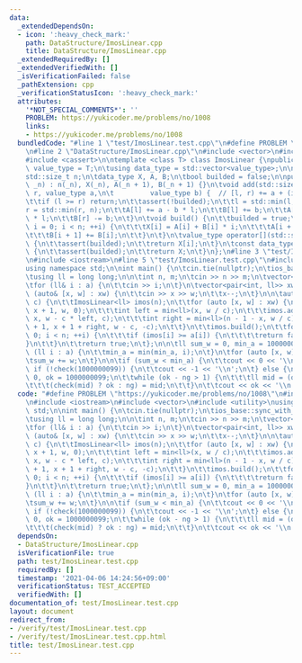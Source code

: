 ```yaml
---
data:
  _extendedDependsOn:
  - icon: ':heavy_check_mark:'
    path: DataStructure/ImosLinear.cpp
    title: DataStructure/ImosLinear.cpp
  _extendedRequiredBy: []
  _extendedVerifiedWith: []
  _isVerificationFailed: false
  _pathExtension: cpp
  _verificationStatusIcon: ':heavy_check_mark:'
  attributes:
    '*NOT_SPECIAL_COMMENTS*': ''
    PROBLEM: https://yukicoder.me/problems/no/1008
    links:
    - https://yukicoder.me/problems/no/1008
  bundledCode: "#line 1 \"test/ImosLinear.test.cpp\"\n#define PROBLEM \"https://yukicoder.me/problems/no/1008\"\
    \n#line 2 \"DataStructure/ImosLinear.cpp\"\n#include <vector>\n#include <algorithm>\n\
    #include <cassert>\n\ntemplate <class T> class ImosLinear {\npublic:\n\tusing\
    \ value_type = T;\n\tusing data_type = std::vector<value_type>;\n\nprivate:\n\t\
    std::size_t n;\n\tdata_type X, A, B;\n\tbool builded = false;\n\npublic:\n\tImosLinear(std::size_t\
    \ _n) : n(_n), X(_n), A(_n + 1), B(_n + 1) {}\n\tvoid add(std::size_t l, std::size_t\
    \ r, value_type a,\n\t         value_type b) {  // [l, r) += a + (i - l) * b\n\
    \t\tif (l >= r) return;\n\t\tassert(!builded);\n\t\tl = std::min(l, n);\n\t\t\
    r = std::min(r, n);\n\t\tA[l] += a - b * l;\n\t\tB[l] += b;\n\t\tA[r] -= a - b\
    \ * l;\n\t\tB[r] -= b;\n\t}\n\tvoid build() {\n\t\tbuilded = true;\n\t\tfor (std::size_t\
    \ i = 0; i < n; ++i) {\n\t\t\tX[i] = A[i] + B[i] * i;\n\t\t\tA[i + 1] += A[i];\n\
    \t\t\tB[i + 1] += B[i];\n\t\t}\n\t}\n\tvalue_type operator[](std::size_t i) const\
    \ {\n\t\tassert(builded);\n\t\treturn X[i];\n\t}\n\tconst data_type& to_a() const\
    \ {\n\t\tassert(builded);\n\t\treturn X;\n\t}\n};\n#line 3 \"test/ImosLinear.test.cpp\"\
    \n#include <iostream>\n#line 5 \"test/ImosLinear.test.cpp\"\n#include <utility>\n\
    using namespace std;\n\nint main() {\n\tcin.tie(nullptr);\n\tios_base::sync_with_stdio(false);\n\
    \tusing ll = long long;\n\n\tint n, m;\n\tcin >> n >> m;\n\tvector<ll> a(n);\n\
    \tfor (ll& i : a) {\n\t\tcin >> i;\n\t}\n\tvector<pair<int, ll>> xw(m);\n\tfor\
    \ (auto& [x, w] : xw) {\n\t\tcin >> x >> w;\n\t\tx--;\n\t}\n\n\tauto check = [&](ll\
    \ c) {\n\t\tImosLinear<ll> imos(n);\n\t\tfor (auto [x, w] : xw) {\n\t\t\timos.add(x,\
    \ x + 1, w, 0);\n\t\t\tint left = min<ll>(x, w / c);\n\t\t\timos.add(x - left,\
    \ x, w - c * left, c);\n\t\t\tint right = min<ll>(n - 1 - x, w / c);\n\t\t\timos.add(x\
    \ + 1, x + 1 + right, w - c, -c);\n\t\t}\n\t\timos.build();\n\t\tfor (int i =\
    \ 0; i < n; ++i) {\n\t\t\tif (imos[i] >= a[i]) {\n\t\t\t\treturn false;\n\t\t\t\
    }\n\t\t}\n\t\treturn true;\n\t};\n\n\tll sum_w = 0, min_a = 10000000000;\n\tfor\
    \ (ll i : a) {\n\t\tmin_a = min(min_a, i);\n\t}\n\tfor (auto [x, w] : xw) {\n\t\
    \tsum_w += w;\n\t}\n\n\tif (sum_w < min_a) {\n\t\tcout << 0 << '\\n';\n\t} else\
    \ if (!check(1000000099)) {\n\t\tcout << -1 << '\\n';\n\t} else {\n\t\tll ng =\
    \ 0, ok = 1000000099;\n\t\twhile (ok - ng > 1) {\n\t\t\tll mid = (ok + ng) / 2;\n\
    \t\t\t(check(mid) ? ok : ng) = mid;\n\t\t}\n\t\tcout << ok << '\\n';\n\t}\n}\n"
  code: "#define PROBLEM \"https://yukicoder.me/problems/no/1008\"\n#include \"./../DataStructure/ImosLinear.cpp\"\
    \n#include <iostream>\n#include <vector>\n#include <utility>\nusing namespace\
    \ std;\n\nint main() {\n\tcin.tie(nullptr);\n\tios_base::sync_with_stdio(false);\n\
    \tusing ll = long long;\n\n\tint n, m;\n\tcin >> n >> m;\n\tvector<ll> a(n);\n\
    \tfor (ll& i : a) {\n\t\tcin >> i;\n\t}\n\tvector<pair<int, ll>> xw(m);\n\tfor\
    \ (auto& [x, w] : xw) {\n\t\tcin >> x >> w;\n\t\tx--;\n\t}\n\n\tauto check = [&](ll\
    \ c) {\n\t\tImosLinear<ll> imos(n);\n\t\tfor (auto [x, w] : xw) {\n\t\t\timos.add(x,\
    \ x + 1, w, 0);\n\t\t\tint left = min<ll>(x, w / c);\n\t\t\timos.add(x - left,\
    \ x, w - c * left, c);\n\t\t\tint right = min<ll>(n - 1 - x, w / c);\n\t\t\timos.add(x\
    \ + 1, x + 1 + right, w - c, -c);\n\t\t}\n\t\timos.build();\n\t\tfor (int i =\
    \ 0; i < n; ++i) {\n\t\t\tif (imos[i] >= a[i]) {\n\t\t\t\treturn false;\n\t\t\t\
    }\n\t\t}\n\t\treturn true;\n\t};\n\n\tll sum_w = 0, min_a = 10000000000;\n\tfor\
    \ (ll i : a) {\n\t\tmin_a = min(min_a, i);\n\t}\n\tfor (auto [x, w] : xw) {\n\t\
    \tsum_w += w;\n\t}\n\n\tif (sum_w < min_a) {\n\t\tcout << 0 << '\\n';\n\t} else\
    \ if (!check(1000000099)) {\n\t\tcout << -1 << '\\n';\n\t} else {\n\t\tll ng =\
    \ 0, ok = 1000000099;\n\t\twhile (ok - ng > 1) {\n\t\t\tll mid = (ok + ng) / 2;\n\
    \t\t\t(check(mid) ? ok : ng) = mid;\n\t\t}\n\t\tcout << ok << '\\n';\n\t}\n}"
  dependsOn:
  - DataStructure/ImosLinear.cpp
  isVerificationFile: true
  path: test/ImosLinear.test.cpp
  requiredBy: []
  timestamp: '2021-04-06 14:24:56+09:00'
  verificationStatus: TEST_ACCEPTED
  verifiedWith: []
documentation_of: test/ImosLinear.test.cpp
layout: document
redirect_from:
- /verify/test/ImosLinear.test.cpp
- /verify/test/ImosLinear.test.cpp.html
title: test/ImosLinear.test.cpp
---
```

